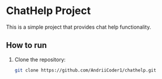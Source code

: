 # ChatHelp Project

This is a simple project that provides chat help functionality.

## How to run

1. Clone the repository:
   ```bash
   git clone https://github.com/AndriiCoder1/chathelp.git

